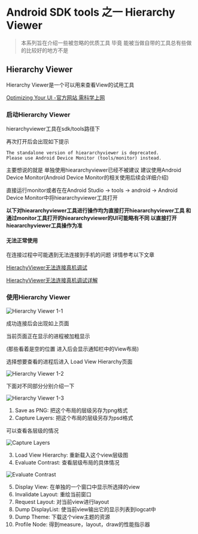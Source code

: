 # Android SDK tools 之一 Hierarchy Viewer

>本系列旨在介绍一些被忽略的优质工具 毕竟 能被当做自带的工具总有些做的比较好的地方不是

## Hierarchy Viewer

Hierarchy Viewer是一个可以用来查看View的试用工具

[Optimizing Your UI -官方网站 需科学上网](https://developer.android.com/studio/profile/optimize-ui.html#lint)

### 启动Hierarchy Viewer

hierarchyviewer工具在sdk/tools路径下

再次打开后会出现如下提示
```
The standalone version of hieararchyviewer is deprecated.
Please use Android Device Monitor (tools/monitor) instead.
```
主要想说的就是 单独使用hieararchyviewer已经不被建议  建议使用Android Device Monitor(Android Device Monitor的相关使用后续会详细介绍)

直接运行monitor或者在在Android Studio -> tools -> android -> Android Device Monitor中将hieararchyviewer工具打开

**以下对hieararchyviewer工具进行操作均为直接打开hieararchyviewer工具 和通过monitor工具打开的hieararchyviewer的UI可能略有不同  以直接打开hieararchyviewer工具操作为准**


#### 无法正常使用

在连接过程中可能遇到无法连接到手机的问题 详情参考以下文章

[HierachyViewer无法连接真机调试](http://blog.csdn.net/yafeng_0306/article/details/17224001)

[HierachyViewer无法连接真机调试详解](http://maider.blog.sohu.com/255448342.html)

### 使用Hierarchy Viewer

![Hierarchy Viewer 1-1](\image/1_1.png)

成功连接后会出现如上页面

当前页面正在显示的进程被加粗显示

(那些看着是空的位置 进入后会显示通知栏中的View布局)

选择想要查看的进程后进入 Load View Hierarchy页面

![Hierarchy Viewer 1-2](\image/1_2.png)

下面对不同部分分别介绍一下

![Hierarchy Viewer 1-3](\image/1_3.png)

1. Save as PNG: 把这个布局的层级另存为png格式
2. Capture Layers: 把这个布局的层级另存为psd格式

  可以查看各层级的情况

  ![Capture Layers](\image/1_4.png)

3. Load View Hierarchy: 重新载入这个view层级图
4. Evaluate Contrast: 查看层级布局的具体情况

  ![Evaluate Contrast](\image/1_5.png)

5. Display View: 在单独的一个窗口中显示所选择的view
6. Invalidate Layout: 重绘当前窗口
7. Request Layout: 对当前view进行layout
8. Dump DisplayList: 使当前view输出它的显示列表到logcat中
9. Dump Theme: 下载这个view主题的资源
10. Profile Node: 得到measure，layout，draw的性能指示器
